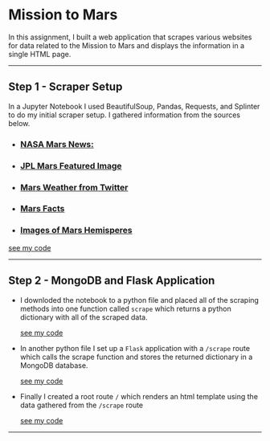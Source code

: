 # Mission to Mars

In this assignment, I built a web application that scrapes various websites for data related to the Mission to Mars and displays the information in a single HTML page.

___

## Step 1 - Scraper Setup

In a Jupyter Notebook I used BeautifulSoup, Pandas, Requests, and Splinter to do my initial scraper setup. I gathered information from the sources below.

* ### [NASA Mars News:](https://mars.nasa.gov/news/)

* ### [JPL Mars Featured Image](https://www.jpl.nasa.gov/spaceimages/?search=&category=Mars)

* ### [Mars Weather from Twitter](https://twitter.com/marswxreport?lang=en)

* ### [Mars Facts](http://space-facts.com/mars/)

* ### [Images of Mars Hemisperes](https://astrogeology.usgs.gov/search/results?q=hemisphere+enhanced&k1=target&v1=Mars)

[see my code](mission_to_mars.ipynb)

---

## Step 2 - MongoDB and Flask Application

* I downloded the notebook to a python file and placed all of the scraping methods into one function called `scrape` which returns a python dictionary with all of the scraped data. 

  [see my code](scrape_mars.py)

* In another python file I set up a `Flask` application with a `/scrape` route which calls the scrape function and stores the returned dictionary in a MongoDB database.

  [see my code](scrape_app.py)

* Finally I created a root route `/` which renders an html template using the data gathered from the `/scrape` route

  [see my code](templates/index.html)

---

